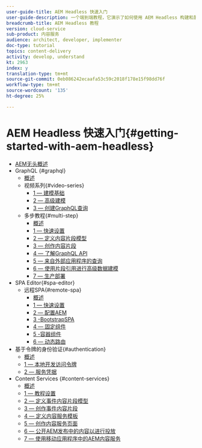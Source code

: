 ```yaml
---
user-guide-title: AEM Headless 快速入门
user-guide-description: 一个端到端教程，它演示了如何使用 AEM Headless 构建和展示内容。
breadcrumb-title: AEM Headless 教程
version: cloud-service
sub-product: 内容服务
audience: architect, developer, implementer
doc-type: tutorial
topics: content-delivery
activity: develop, understand
kt: 2963
index: y
translation-type: tm+mt
source-git-commit: 0eb086242ecaafa53c59c2018f178e15f98dd76f
workflow-type: tm+mt
source-wordcount: '135'
ht-degree: 25%

---
```



# AEM Headless 快速入门{#getting-started-with-aem-headless}

+ [AEM无头概述](./overview.md)
+ GraphQL {#graphql}
   + [概述](./graphql/overview.md)
   + 视频系列{#video-series}
      + [1 — 建模基础](./graphql/video-series/modeling-basics.md)
      + [2 — 高级建模](./graphql/video-series/advanced-modeling.md)
      + [3 — 创建GraphQL查询](./graphql/video-series/creating-graphql-queries.md)
   + 多步教程{#multi-step}
      + [概述](./graphql/multi-step/overview.md)
      + [1 — 快速设置](./graphql/multi-step/setup.md)
      + [2 — 定义内容片段模型](./graphql/multi-step/content-fragment-models.md)
      + [3 — 创作内容片段](./graphql/multi-step/author-content-fragments.md)
      + [4 — 了解GraphQL API](./graphql/multi-step/explore-graphql-api.md)
      + [5 — 来自外部应用程序的查询](./graphql/multi-step/graphql-and-external-app.md)
      + [6 — 使用片段引用进行高级数据建模](./graphql/multi-step/fragment-references.md)
      + [7 — 生产部署](./graphql/multi-step/production-deployment.md)
+ SPA Editor{#spa-editor}
   + 远程SPA{#remote-spa}
      + [概述](./spa-editor/remote-spa/overview.md)
      + [1 — 快速设置](./spa-editor/remote-spa/quick-setup.md)
      + [2 — 配置AEM](./spa-editor/remote-spa/aem-configure.md)
      + [3 -BootstrapSPA](./spa-editor/remote-spa/spa-bootstrap.md)
      + [4 — 固定组件](./spa-editor/remote-spa/spa-fixed-component.md)
      + [5 -容器组件](./spa-editor/remote-spa/spa-container-component.md)
      + [6 — 动态路由](./spa-editor/remote-spa/spa-dynamic-routes.md)
+ 基于令牌的身份验证{#authentication}
   + [概述](./authentication/overview.md)
   + [1 — 本地开发访问令牌](./authentication/local-development-access-token.md)
   + [2 — 服务凭据](./authentication/service-credentials.md)
+ Content Services {#content-services}
   + [概述](./content-services/overview.md)
   + [1 — 教程设置](./content-services/chapter-1.md)
   + [2 — 定义事件内容片段模型](./content-services/chapter-2.md)
   + [3 — 创作事件内容片段](./content-services/chapter-3.md)
   + [4 — 定义内容服务模板](./content-services/chapter-4.md)
   + [5 — 创作内容服务页面](./content-services/chapter-5.md)
   + [6 — 公开AEM发布中的内容以进行投放](./content-services/chapter-6.md)
   + [7 — 使用移动应用程序中的AEM内容服务](./content-services/chapter-7.md)
